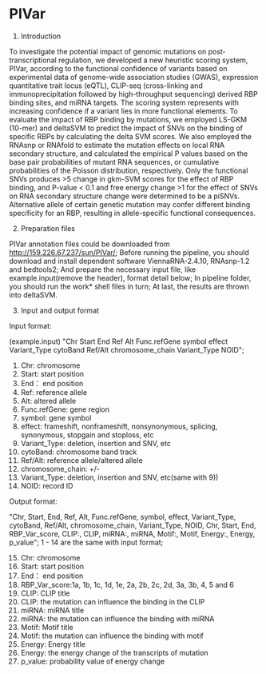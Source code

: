 # PIVar
1. Introduction

To investigate the potential impact of genomic mutations on post-transcriptional regulation, we developed a new heuristic scoring system, PIVar, according to the functional confidence of variants based on experimental data of genome-wide association studies (GWAS), expression quantitative trait locus (eQTL), CLIP-seq (cross-linking and immunoprecipitation followed by high-throughput sequencing) derived RBP binding sites, and miRNA targets. The scoring system represents with increasing confidence if a variant lies in more functional elements. To evaluate the impact of RBP binding by mutations, we employed LS-GKM (10-mer) and deltaSVM to predict the impact of SNVs on the binding of specific RBPs by calculating the delta SVM scores. We also employed the RNAsnp or RNAfold to estimate the mutation effects on local RNA secondary structure, and calculated the empirical P values based on the base pair probabilities of mutant RNA sequences, or cumulative probabilities of the Poisson distribution, respectively. Only the functional SNVs produces >5 change in gkm-SVM scores for the effect of RBP binding, and P-value < 0.1 and free energy change >1 for the effect of SNVs on RNA secondary structure change were determined to be a piSNVs. Alternative allele of certain genetic mutation may confer different binding specificity for an RBP, resulting in allele-specific functional consequences.

2. Preparation files

PIVar annotation files could be downloaded from http://159.226.67.237/sun/PIVar/;
Before running the pipeline, you should download and install dependent software ViennaRNA-2.4.10, RNAsnp-1.2 and bedtools2;
And prepare the necessary input file, like example.input(remove the header), format detail below;
In pipeline folder, you should run the work* shell files in turn;
At last, the results are thrown into deltaSVM.

3. Input and output format

Input format:

(example.input)
"Chr Start End Ref Alt Func.refGene symbol effect Variant_Type cytoBand Ref/Alt chromosome_chain Variant_Type NOID";
   1) Chr: chromosome
   2) Start: start position
   3) End： end position
   4) Ref: reference allele
   5) Alt: altered allele
   6) Func.refGene: gene region
   7) symbol: gene symbol
   8) effect: frameshift, nonframeshift, nonsynonymous, splicing, synonymous, stopgain and stoploss, etc
   9) Variant_Type: deletion, insertion and SNV, etc
   10) cytoBand: chromosome band track 
   11) Ref/Alt: reference allele/altered allele
   12) chromosome_chain: +/-
   13) Variant_Type: deletion, insertion and SNV, etc(same with 9))
   14) NOID: record ID
   
Output format:

"Chr, Start, End, Ref, Alt, Func.refGene, symbol, effect, Variant_Type, cytoBand, Ref/Alt, chromosome_chain, Variant_Type, NOID, Chr, Start, End, RBP_Var_score, CLIP:, CLIP, miRNA:, miRNA, Motif:, Motif, Energy:, Energy, p_value";
1 - 14 are the same with input format;

   15) Chr: chromosome
   16) Start: start position
   17) End： end position
   18) RBP_Var_score:1a, 1b, 1c, 1d, 1e, 2a, 2b, 2c, 2d, 3a, 3b, 4, 5 and 6
   19) CLIP: CLIP title
   20) CLIP: the mutation can influence the binding in the CLIP
   21) miRNA: miRNA title
   22) miRNA: the mutation can influence the binding with miRNA
   23) Motif: Motif title
   24) Motif: the mutation can influence the binding with motif
   25) Energy: Energy title
   26) Energy: the energy change of the transcripts of mutation
   27) p_value: probability value of energy change
 

